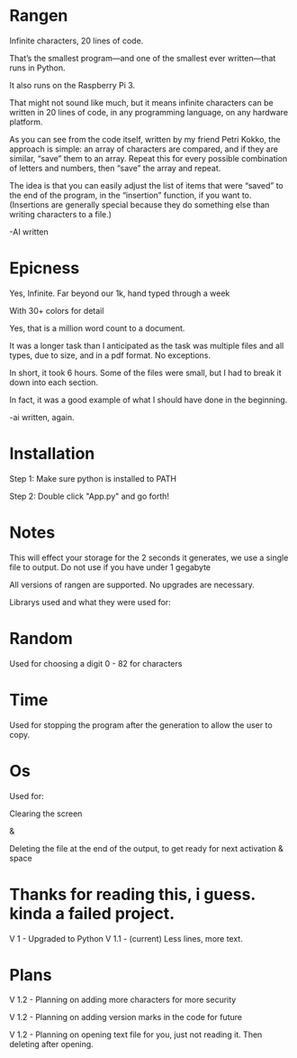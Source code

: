 # Rangen
Infinite characters, 20 lines of code.

That’s the smallest program—and one of the smallest ever written—that runs in Python.

It also runs on the Raspberry Pi 3.

That might not sound like much, but it means infinite characters can be written in 20 lines of code, in any programming language, on any hardware platform.

As you can see from the code itself, written by my friend Petri Kokko, the approach is simple: an array of characters are compared, and if they are similar, “save” them to an array. Repeat this for every possible combination of letters and numbers, then “save” the array and repeat.

The idea is that you can easily adjust the list of items that were “saved” to the end of the program, in the “insertion” function, if you want to. (Insertions are generally special because they do something else than writing characters to a file.)

-AI written

# Epicness
Yes, Infinite.
Far beyond our 1k, hand typed through a week

With 30+ colors for detail

Yes, that is a million word count to a document.

It was a longer task than I anticipated as the task was multiple files and all types, due to size, and in a pdf format. No exceptions.

In short, it took 6 hours. Some of the files were small, but I had to break it down into each section.

In fact, it was a good example of what I should have done in the beginning.

-ai written, again.

# Installation
Step 1: Make sure python is installed to PATH

Step 2: Double click "App.py" and go forth!
# Notes 
This will effect your storage for the 2 seconds it generates, we use a single file to output. Do not use if you have under 1 gegabyte

All versions of rangen are supported. No upgrades are necessary.

Librarys used and what they were used for:

# Random

Used for choosing a digit 0 - 82 for characters 

# Time

Used for stopping the program after the generation to allow the user to copy.

# Os

Used for:

Clearing the screen

&

Deleting the file at the end of the output, to get ready for next activation & space

# Thanks for reading this, i guess. kinda a failed project.
V 1 - Upgraded to Python
V 1.1 - (current) Less lines, more text.
# Plans
V 1.2 - Planning on adding more characters for more security

V 1.2 - Planning on adding version marks in the code for future

V 1.2 - Planning on opening text file for you, just not reading it. Then deleting after opening.
